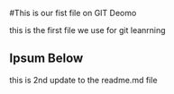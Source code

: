 #This is our fist file on GIT Deomo

this is the first file we use for git leanrning

## Ipsum Below

this is 2nd update to the readme.md file